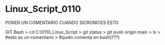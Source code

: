 # Linux_Script_0110


PONER UN COMENTARIO CUANDO SICRONICES ESTO






GIT Bash
    > cd C:\0110_Linux_Script
    > git status
    > git push origin main
    > ls
    > #esto es un comentario
    > #quién comenta en bash(???)